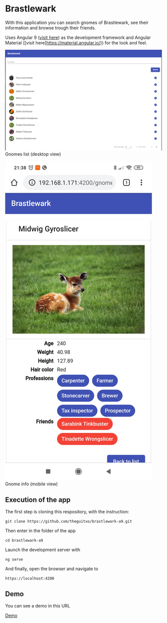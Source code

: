 # Brastlewark

With this application you can search gnomes of Brastlewark, see their information and browse trough their friends.

Uses Angular 9 ([visit here](https://angular.io/)) as the development framework and Angular Material ([visit here]https://material.angular.io/)) for the look and feel.

![Gnomes list](./list.png)
Gnomes list (desktop view)

![Gnome info](./gnome.jpg)
Gnome info (mobile view)

## Execution of the app

The first step is cloning this respository, with the instruction:

~~~
git clone https://github.com/theguitxo/brastlewark-a9.git
~~~

Then enter in the folder of the app

~~~
cd brastlewark-a9
~~~

Launch the development server with

~~~
ng serve
~~~

And finally, open the browser and navigate to

~~~
https://localhost:4200
~~~

## Demo

You can see a demo in this URL

[Demo](http://brastlewark.guitxo.com)
